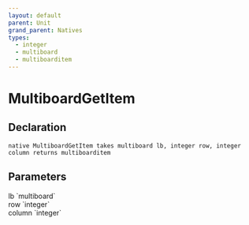 ```yaml
---
layout: default
parent: Unit
grand_parent: Natives
types:
  - integer
  - multiboard
  - multiboarditem
---
```


# MultiboardGetItem

## Declaration

```
native MultiboardGetItem takes multiboard lb, integer row, integer column returns multiboarditem
```

## Parameters
<dl>
  <dt>lb `multiboard`</dt>
  <dd></dd>

  <dt>row `integer`</dt>
  <dd></dd>

  <dt>column `integer`</dt>
  <dd></dd>
</dl>